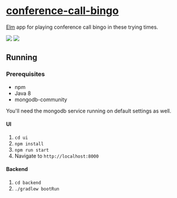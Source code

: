 # [conference-call-bingo](https://bingo.apps.pd01.useast.cf.ford.com/)

[Elm](https://elm-lang.org) app for playing conference call bingo in these trying times.

![](https://github.com/crouchsnap/conference-call-bingo/workflows/UI%20Tests/badge.svg)
![](https://github.com/Crouchsnap/conference-call-bingo/workflows/Backend%20Tests/badge.svg)

## Running
### Prerequisites
 - npm
 - Java 8
 - mongodb-community
 
 You'll need the mongodb service running on default settings as well.
 
#### UI
 1. `cd ui`
 1. `npm install`
 1. `npm run start`
 1. Navigate to `http://localhost:8000`
#### Backend
 1. `cd backend`
 1. `./gradlew bootRun`
